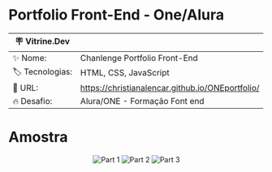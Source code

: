 # Portfolio Front-End -  One/Alura

| :placard: Vitrine.Dev |     |
| -------------  | --- |
| :sparkles: Nome:       | Chanlenge Portfolio Front-End
| :label: Tecnologias:| HTML, CSS, JavaScript
| :rocket: URL:        | https://christianalencar.github.io/ONEportfolio/
| :fire: Desafio:    | Alura/ONE - Formação Font end

# Amostra

<div align="center" width=50%>

![Part 1](https://user-images.githubusercontent.com/100319396/195097604-adca0455-000e-416e-a391-732d926af290.jpg)
![Part 2](https://user-images.githubusercontent.com/100319396/195097619-8a820cd6-3d8d-4a85-a01b-cbc1cac2c792.jpg)
![Part 3](https://user-images.githubusercontent.com/100319396/195097623-0f898de9-cd74-4dc9-aeb0-65883ba766f6.jpg)

</div>

